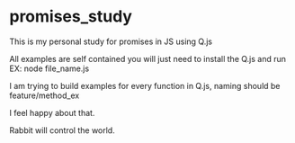 promises_study
==============

This is my personal study for promises in JS using Q.js

All examples are self contained you will just need to install the Q.js and run
EX:
node file_name.js

I am trying to build examples for every function in Q.js, naming should be feature/method_ex

I feel happy about that. 

Rabbit will control the world.